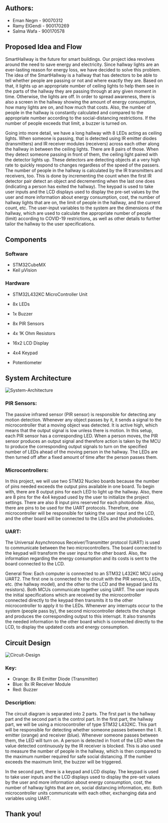 ## Authors:
* Eman Negm - 90070312
* Ramy ElGendi - 900170269
* Salma Wafa - 900170578

## Proposed Idea and Flow
SmartHallway is the future for smart buildings. Our project idea revolves around the need to save energy and electricity. Since hallway lights are an ever-lasting reason for energy loss, we have decided to solve this problem. The idea of the SmartHallway is a hallway that has detectors to be able to tell whether people are passing or not and where exactly they are. Based on that, it lights up an appropriate number of ceiling lights to help them see in the parts of the hallway they are passing through at any given moment in time. Otherwise, the lights are off. In order to spread awareness, there is also a screen in the hallway showing the amount of energy consumption, how many lights are on, and how much that costs. Also, the number of people in the hallway is constantly calculated and compared to the appropriate number according to the social-distancing restrictions. If the number of people exceeds that limit, a buzzer is turned on. 

Going into more detail, we have a long hallway with 8 LEDs acting as ceiling lights. When someone is passing, that is detected using IR emitter diodes (transmitters) and IR receiver modules (receivers) across each other along the hallway in between the ceiling lights. There are 8 pairs of those. When they detect someone passing in front of them, the ceiling light paired with the detector lights up. These detectors are detecting objects at a very high rate to quickly respond to changes regardless of the speed of the passers. The number of people in the hallway is calculated by the IR transmitters and receivers, too. This is done by incrementing the count when the first IR detector pair detect an object and decrementing when the last one does (indicating a person has exited the hallway). The keypad is used to take user inputs and the LCD displays used to display the pre-set values by the user and more information about energy consumption, cost, the number of hallway lights that are on, the limit of people in the hallway, and the current count, etc. The user-input variables to the system are the dimensions of the hallway, which are used to calculate the appropriate number of people (limit) according to COVID-19 restrictions, as well as other details to further tailor the hallway to the user specifications.

## Components
### Software
* STM32CubeMX
* Keil µVision

### Hardware
* STM32L432KC MicroController Unit

* 8x LEDs
* 1x Buzzer
* 8x PIR Sensors
* 4x 1K Ohm Resistors
* 16x2 LCD Display
* 4x4 Keypad
* Potentiometer

## System Architecture

![System-Architecture](https://imgur.com/a/GhC04Wc)

### PIR Sensors:
The passive infrared sensor (PIR sensor) is responsible for detecting any motion detection. Whenever any object passes by it, it sends a signal to the microcontroller that a moving object was detected. It is active high, which means that the output signal is low unless there is motion. In this setup, each PIR sensor has a corresponding LED. When a person moves, the PIR sensor produces an output signal and therefore action is taken by the MCU to produce the corresponding output signals to turn on the specified number of LEDs ahead of the moving person in the hallway. The LEDs are then turned off after a fixed amount of time after the person passes them.


### Microcontrollers:
In this project, we will use two STM32 Nucleo boards because the number of pins needed exceeds the output pins available in one board. To begin with, there are 8 output pins for each LED to light up the hallway. Also, there are 8 pins for the 4x4 keypad used by the user to initialize the project settings. There are also 8 input pins reserved for each photodiode. Also, there are pins to be used for the UART protocols. Therefore, one microcontroller will be responsible for taking the user input and the LCD, and the other board will be connected to the LEDs and the photodiodes. 


### UART:
The Universal Asynchronous Receiver/Transmitter protocol (UART) is used to communicate between the two microcontrollers. The board connected to the keypad will transform the user input to the other board. Also, the information regarding the energy consumption and its costs is sent to the board connected to the LCD.

General flow:
Each computer is connected to an STM32 L432KC MCU using UART2. The first one is connected to the circuit with the PIR sensors, LEDs, etc. (the hallway model), and the other to the LCD and the keypad (and its resistors). Both MCUs communicate together using UART. The user inputs the initial specifications which are received by the microcontroller connected directly to the keypad then transmits it to the other microcontroller to apply it to the LEDs. Whenever any interrupts occur to the system (people pass by), the second microcontroller detects the change and produces the corresponding output to this interrupt. It also transmits the needed information to the other board which is connected directly to the LCD, to display the updated costs and energy consumption. 

## Circuit Design

![Circuit-Design](https://imgur.com/a/mqfr67q)

### Key:
- Orange: 8x IR Emitter Diode (Transmitter)
- Blue: 8x IR Receiver Module
- Red: Buzzer
### Description:
The circuit diagram is separated into 2 parts. The first part is the hallway part and the second part is the control part. In the first part, the hallway part, we will be using a microcontroller of type STM32 L432KC. This part will be responsible for detecting whether someone passes between the I. R. emitter (orange) and receiver (blue). Whenever someone passes between them, the LED will turn on. A person is detected in front of the LED when the value detected continuously by the IR receiver is blocked. This is also used to measure the number of people in the hallway, which is then compared to the maximum number required for safe social distancing. If the number exceeds the maximum limit, the buzzer will be triggered.

In the second part, there is a keypad and LCD display. The keypad is used to take user inputs and the LCD displays used to display the pre-set values by the user and more information about energy consumption, cost, the number of hallway lights that are on, social distancing information, etc. Both microcontroller units communicate with each other, exchanging data and variables using UART.

## Thank you!
